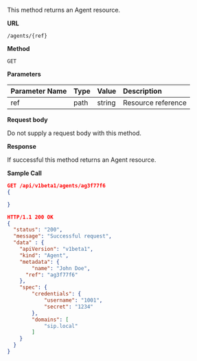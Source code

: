 This method returns an Agent resource.

**URL**

`/agents/{ref}`

**Method**

`GET`

**Parameters**

| Parameter Name | Type   | Value | Description
| ---  | :--------- |  :--------- |  :--------- |
| ref |  path | string | Resource reference|

**Request body**

Do not supply a request body with this method.

**Response**

If successful this method returns an Agent resource.

**Sample Call**

```json
GET /api/v1beta1/agents/ag3f77f6
{

}

HTTP/1.1 200 OK
{
  "status": "200",
  "message": "Successful request",
  "data" : {
    "apiVersion": "v1beta1",
    "kind": "Agent",
    "metadata": {
    	"name": "John Doe",
      "ref": "ag3f77f6"
    },
    "spec": {
    	"credentials": {
    		"username": "1001",
    		"secret": "1234"
    	},
    	"domains": [
    		"sip.local"
    	]
    }
  }
}
```
